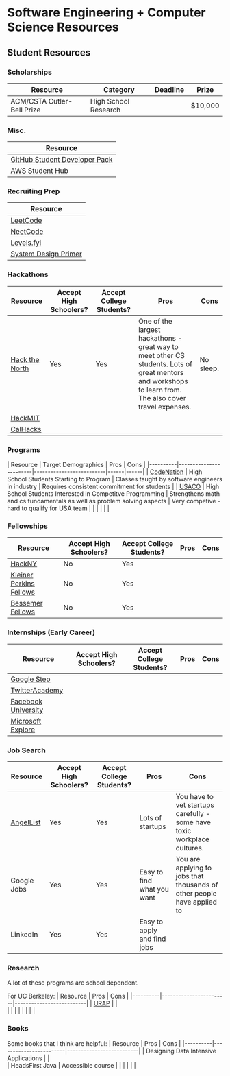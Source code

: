 # Software Engineering + Computer Science Resources 

## Student Resources

### Scholarships
| Resource | Category | Deadline | Prize | 
|----------|----------|----------|----------|
| ACM/CSTA Cutler-Bell Prize | High School Research | | $10,000 |

### Misc.
| Resource | 
|----------|
| [GitHub Student Developer Pack](https://education.github.com/pack) |
| [AWS Student Hub](https://aws.amazon.com/developer/community/students/) |

### Recruiting Prep
| Resource | 
|----------|
| [LeetCode](https://leetcode.com/) | 
| [NeetCode](https://neetcode.io/) | 
| [Levels.fyi](https://levels.fyi/) | 
| [System Design Primer](https://github.com/donnemartin/system-design-primer) |

### Hackathons

| Resource | Accept High Schoolers? | Accept College Students? | Pros | Cons |
|----------|------------------------|--------------------------|------|------|
|     [Hack the North](https://hackthenorth.com/)     |      Yes |Yes| One of the largest hackathons - great way to meet other CS students. Lots of great mentors and workshops to learn from. The also cover travel expenses. |  No sleep.  |
|    [HackMIT](https://hackmit.org/)      |                        |                          |      |      |
|   [CalHacks](https://calhacks.io/)       |                        |                          |      |      |

### Programs

| Resource | Target Demographics | Pros | Cons |
|----------|------------------------|--------------------------|------|------|
|    [CodeNation](https://codenation.org/)      |  High School Students Starting to Program |  Classes taught by software engineers in industry    |  Requires consistent commitment for students    |
|   [USACO](http://www.usaco.org/)       |             High School Students Interested in Competitve Programming |   Strengthens math and cs fundamentals as well as problem solving aspects   |   Very competive - hard to qualify for USA team   |
|          |                     |      |      |

### Fellowships

| Resource | Accept High Schoolers? | Accept College Students? | Pros | Cons |
|----------|------------------------|--------------------------|------|------|
|    [HackNY](https://hackny.org/)      |           No             |           Yes               |      |      |
|     [Kleiner Perkins Fellows](https://fellows.kleinerperkins.com/)     |          No             |             Yes             |      |      |
|    [Bessemer Fellows](https://www.bvp.com/bessemer-fellows)      |        No                |         Yes                 |      |      |

### Internships (Early Career)
| Resource | Accept High Schoolers? | Accept College Students? | Pros | Cons |
|----------|------------------------|--------------------------|------|------|
|    [Google Step](https://buildyourfuture.withgoogle.com/programs/step)      |                        |                          |      |      |
|     [TwitterAcademy](https://careers.twitter.com/en/early-career.html)     |                       |                          |      |      |
|    [Facebook University](https://diversity.fb.com/initiative/facebook-university/)     |                        |                          |      |      |
|    [Microsoft Explore](https://careers.microsoft.com/students/us/en/usexploremicrosoftprogram)      |                        |                          |      |      |

### Job Search
| Resource | Accept High Schoolers? | Accept College Students? | Pros | Cons |
|----------|------------------------|--------------------------|------|------|
|    [AngelList](https://angel.co/)      |     Yes                   |        Yes                  |   Lots of startups   |   You have to vet startups carefully - some have toxic workplace cultures.  |
|    Google Jobs      |          Yes              |             Yes             |   Easy to find what you want   |   You are applying to jobs that thousands of other people have applied to   |
|    LinkedIn      |         Yes               |         Yes                 |   Easy to apply and find jobs   |      |


### Research
A lot of these programs are school dependent. 

For UC Berkeley:
| Resource | Pros | Cons |
|----------|------------------------|--------------------------|
|    [URAP](https://research.berkeley.edu/urap)      |                        |     
|          |                        |                          | 
|          |                        |                          |  

### Books
Some books that I think are helpful:
| Resource | Pros | Cons |
|----------|------------------------|--------------------------|
|   Designing Data Intensive Applications |                        |     
|   HeadsFirst Java       |      Accessible course                |                          | 
|          |                        |                          |  
